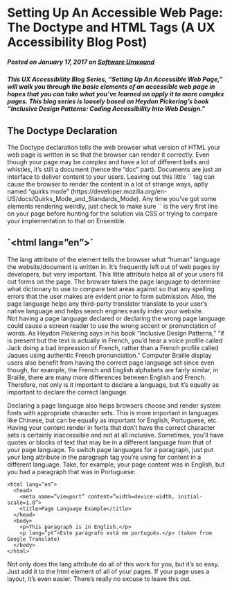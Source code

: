 # Setting Up An Accessible Web Page: The Doctype and HTML Tags (A UX Accessibility Blog Post)
##### Posted on January 17, 2017 on [Software Unwound](https://softwareunwound.com/2017/01/17/setting-up-an-accessible-web-page-the-doctype-and-html-tags-a-ux-accessibility-blog-post/)

##### This UX Accessibility Blog Series, “Setting Up An Accessible Web Page,” will walk you through the basic elements of an accessible web page in hopes that you can take what you’ve learned an apply it to more complex pages. This blog series is loosely based on Heydon Pickering’s book “Inclusive Design Patterns: Coding Accessibility Into Web Design.”

<h2>The Doctype Declaration</h2>
The Doctype declaration tells the web browser what version of HTML your web page is written in so that the browser can render it correctly. Even though your page may be complex and have a lot of different bells and whistles, it’s still a document (hence the “doc” part). Documents are just an interface to deliver content to your users. Leaving out this little `<!DOCTYPE html>` tag can cause the browser to render the content in a lot of strange ways, aptly named “quirks mode” (https://developer.mozilla.org/en-US/docs/Quirks_Mode_and_Standards_Mode). 
Any time you’ve got some elements rendering weirdly, just check to make sure `<!DOCTYPE html>` is the very first line on your page before hunting for the solution via CSS or trying to compare your implementation to that on Ensemble.

<h2>`&lt;html lang=”en”&gt;`</h2>
The lang attribute of the <html> element tells the browser what “human” language the website/document is written in. It’s frequently left out of web pages by developers, but very important. This little attribute helps all of your users fill out forms on the page. The browser takes the page language to determine what dictionary to use to compare text areas against so that any spelling errors that the user makes are evident prior to form submission. Also, the page language helps any third-party translator translate to your user’s native language and helps search engines easily index your website. 
<br>
Not having a page language declared or declaring the wrong page language could cause a screen reader to use the wrong accent or pronunciation of words. As Heydon Pickering says in his book “Inclusive Design Patterns,” “if <html lang=”en”> is present but the text is actually in French, you’d hear a voice profile called Jack doing a bad impression of French, rather than a French profile called Jaques using authentic French pronunciation.” Computer Braille display users also benefit from having the correct page language set since even though, for example, the French and English alphabets are fairly similar, in Braille, there are many more differences between English and French. Therefore, not only is it important to declare a language, but it’s equally as important to declare the correct language. 

Declaring a page language also helps browsers choose and render system fonts with appropriate character sets. This is more important in languages like Chinese, but can be equally as important for English, Portuguese, etc. Having your content render in fonts that don’t have the correct character sets is certainly inaccessible and not at all inclusive. 
Sometimes, you’ll have quotes or blocks of text that may be in a different language from that of your page language. To switch page languages for a paragraph, just put your lang attribute in the paragraph tag you’re using for content in a different language. Take, for example, your page content was in English, but you had a paragraph that was in Portuguese: 

```<!DOCTYPE html>
<html lang=”en”>
  <head>
    <meta name=”viewport” content=”width=device-width, initial-scale=1.0”>
    <title>Page Language Example</title>
  </head>
  <body>
    <p>This paragraph is in English.</p>
    <p lang=”pt”>Este parágrafo está em português.</p> (taken from Google Translate)
  </body>
</html>
```
Not only does the lang attribute do all of this work for you, but it’s so easy. Just add it to the html element of all of your pages. If your page uses a layout, it’s even easier. There’s really no excuse to leave this out.
